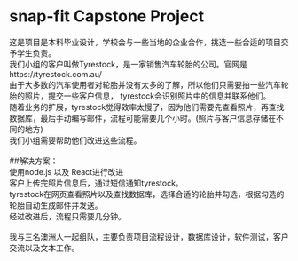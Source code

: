 # snap-fit Capstone Project
这是项目是本科毕业设计，学校会与一些当地的企业合作，挑选一些合适的项目交予学生负责。<br>
我们小组的客户叫做Tyrestock，是一家销售汽车轮胎的公司。官网是https://tyrestock.com.au/<br>
由于大多数的汽车使用者对轮胎并没有太多的了解，所以他们只需要拍一些汽车轮胎的照片，提交一些客户信息， tyrestock会识别照片中的信息并联系他们。<br>
随着业务的扩展，tyrestock觉得效率太慢了，因为他们需要先查看照片，再查找数据库，最后手动编写邮件，流程可能需要几个小时。(照片与客户信息存储在不同的地方)<br>
我们小组需要帮助他们改进这些流程。<br>
<br>
##解决方案：<br>
使用node.js 以及 React进行改进<br>
客户上传完照片信息后，通过短信通知tyrestock。<br>
tyrestock在网页查看照片以及查找数据库，选择合适的轮胎并勾选，根据勾选的轮胎自动生成邮件并发送。<br>
经过改进后，流程只需要几分钟。<br>
<br>
我与三名澳洲人一起组队，主要负责项目流程设计，数据库设计，软件测试，客户交流以及文本工作。

